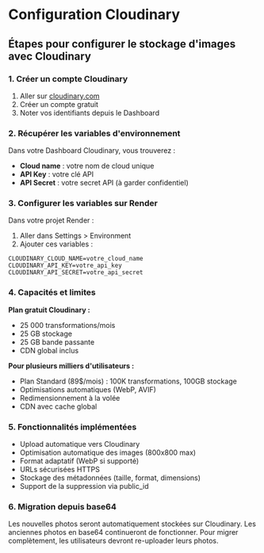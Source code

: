 # Configuration Cloudinary

## Étapes pour configurer le stockage d'images avec Cloudinary

### 1. Créer un compte Cloudinary

1. Aller sur [cloudinary.com](https://cloudinary.com)
2. Créer un compte gratuit
3. Noter vos identifiants depuis le Dashboard

### 2. Récupérer les variables d'environnement

Dans votre Dashboard Cloudinary, vous trouverez :

- **Cloud name** : votre nom de cloud unique
- **API Key** : votre clé API
- **API Secret** : votre secret API (à garder confidentiel)

### 3. Configurer les variables sur Render

Dans votre projet Render :

1. Aller dans Settings > Environment
2. Ajouter ces variables :

```
CLOUDINARY_CLOUD_NAME=votre_cloud_name
CLOUDINARY_API_KEY=votre_api_key
CLOUDINARY_API_SECRET=votre_api_secret
```

### 4. Capacités et limites

**Plan gratuit Cloudinary :**

- 25 000 transformations/mois
- 25 GB stockage
- 25 GB bande passante
- CDN global inclus

**Pour plusieurs milliers d'utilisateurs :**

- Plan Standard (89$/mois) : 100K transformations, 100GB stockage
- Optimisations automatiques (WebP, AVIF)
- Redimensionnement à la volée
- CDN avec cache global

### 5. Fonctionnalités implémentées

- Upload automatique vers Cloudinary
- Optimisation automatique des images (800x800 max)
- Format adaptatif (WebP si supporté)
- URLs sécurisées HTTPS
- Stockage des métadonnées (taille, format, dimensions)
- Support de la suppression via public_id

### 6. Migration depuis base64

Les nouvelles photos seront automatiquement stockées sur Cloudinary.
Les anciennes photos en base64 continueront de fonctionner.
Pour migrer complètement, les utilisateurs devront re-uploader leurs photos.
